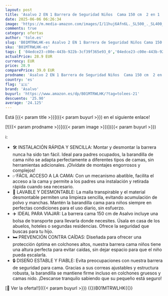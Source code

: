 ```yaml
---
layout: post
title: 'Asalvo 2 EN 1 Barrera de Seguridad Niños  Cama 150 cm  2 en 1  Barandilla Cama Niño  Abatible con Correas Ajustables  Ideal para Cama Nido  Fácil Instalación  Lavable y Desmontable  Blanco'
date: 2025-06-06 06:26:34
image: 'https://m.media-amazon.com/images/I/11huj6Afn6L._SL500_._SL400_.jpg'
comments: true
category: ofertas
author: 'tole.es'
slug: 'B01MTRWLHK-es Asalvo 2 EN 1 Barrera de Seguridad Niños Cama 150 cm 2 en...'
sku: 'B01MTRWLHK-es'
tags: [ '04edce23-c00e-443b-922b-3cf39f365e93_0','04edce23-c00e-443b-922b-3cf39f365e93_5501','04edce23-c00e-443b-922b-3cf39f365e93_9501','Accesorios de cama','Arborist Merchandising Root','Barandillas para camas','Bebé','Dormitorio','Dormitorio del bebé','Lista de Nacimiento - Ahorra 10%','Ropa de cama','Self Service','Special Features Stores','asalvo','🇪🇸', ]
actualPrice: 28.9 EUR
currency: EUR
price: 28.9
comparePrice: 39.0 EUR
prodname: 'Asalvo 2 EN 1 Barrera de Seguridad Niños  Cama 150 cm  2 en 1  Barandilla Cama Niño  Abatible con Correas Ajustables  Ideal para Cama Nido  Fácil Instalación  Lavable y Desmontable  Blanco'
country: 'es'
flag: '🇪🇸'
brand: 'Asalvo'
buyurl: 'https://www.amazon.es/dp/B01MTRWLHK/?tag=tolees-21'
descuento: '25.90'
average: '24.125'
---
```


Está [{{< param title >}}]({{< param buyurl >}}) en el siguiente enlace!

[![{{< param prodname >}}]({{< param image >}})]({{< param buyurl >}})

ℹ️:

- 🛠️ INSTALACIÓN RÁPIDA Y SENCILLA: Montar y desmontar la barrera nunca ha sido tan fácil. Ideal para padres ocupados, la barandilla de cama niño se adapta perfectamente a diferentes tipos de camas, sin herramientas adicionales. ¡Olvídate de montajes engorrosos y complejos!
- ✅FÁCIL ACCESO A LA CAMA: Con un mecanismo abatible, facilita el acceso a la cama y permite a los padres una instalación y retirada rápida cuando sea necesario.
- 🧽 LAVABLE Y DESMONTABLE: La malla transpirable y el material desmontable permiten una limpieza sencilla, evitando acumulación de polvo y manchas. Mantén la barandilla cama para niños siempre en perfectas condiciones para el uso diario, sin esfuerzo.
- ✈️ IDEAL PARA VIAJAR: La barrera cama 150 cm de Asalvo incluye una bolsa de transporte para llevarla donde necesites. Úsala en casa de los abuelos, hoteles o segundas residencias. Ofrece la seguridad que buscas para tu hijo.
- 🛏️ PREVENCIÓN CONTRA CAÍDAS: Diseñada para ofrecer una protección óptima en colchones altos, nuestra barrera cama niños tiene una altura perfecta para evitar caídas, sin dejar espacio para que el niño pueda escalarla.
- 🔒 DISEÑO ESTABLE Y FIABLE: Evita preocupaciones con nuestra barrera de seguridad para cama. Gracias a sus correas ajustables y estructura robusta, la barandilla se mantiene firme incluso en colchones gruesos y camas nido. ¡Descanse tranquilo sabiendo que su pequeño está seguro!

[🛒 Ver la oferta!!]({{< param buyurl >}})
{{<world>}}B01MTRWLHK{{</world>}}
